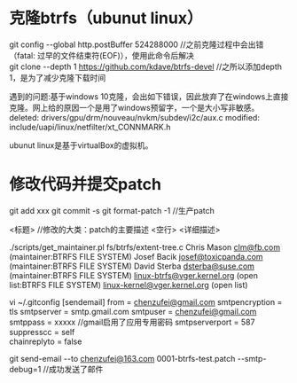 # 克隆btrfs（ubunut linux）

git config --global http.postBuffer 524288000                   //之前克隆过程中会出错（fatal: 过早的文件结束符(EOF)），使用此命令后解决<br>
git clone --depth 1 https://github.com/kdave/btrfs-devel        //之所以添加depth 1，是为了减少克隆下载时间<br>

遇到的问题:基于windows 10克隆，会出如下错误，因此放弃了在windows上直接克隆。网上给的原因一个是用了windows预留字，一个是大小写非敏感。<br>
deleted: drivers/gpu/drm/nouveau/nvkm/subdev/i2c/aux.c
modified: include/uapi/linux/netfilter/xt_CONNMARK.h

ubunut linux是基于virtualBox的虚拟机。


# 修改代码并提交patch

git add xxx
git commit -s
git format-patch -1           //生产patch

<标题>             //修改的大类：patch的主要描述
<空行>
<详细描述>

./scripts/get_maintainer.pl fs/btrfs/extent-tree.c
Chris Mason <clm@fb.com> (maintainer:BTRFS FILE SYSTEM)
Josef Bacik <josef@toxicpanda.com> (maintainer:BTRFS FILE SYSTEM)
David Sterba <dsterba@suse.com> (maintainer:BTRFS FILE SYSTEM)
linux-btrfs@vger.kernel.org (open list:BTRFS FILE SYSTEM)
linux-kernel@vger.kernel.org (open list)

vi ~/.gitconfig
[sendemail]
        from = chenzufei@gmail.com
        smtpencryption = tls
        smtpserver = smtp.gmail.com
        smtpuser = chenzufei@gmail.com
        smtppass = xxxxx               //gmail启用了应用专用密码
        smtpserverport = 587
        suppresscc = self   
        chainreplyto = false

git send-email --to chenzufei@163.com 0001-btrfs-test.patch --smtp-debug=1    //成功发送了邮件
